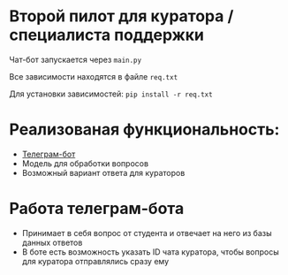 # Второй пилот для куратора / специалиста поддержки
Чат-бот запускается через `main.py`

Все зависимости находятся в файле `req.txt`

Для установки зависимостей:
`pip install -r req.txt`

# Реализованая функциональность:

- [Телеграм-бот](https://t.me/cfo_gek_sup_bot)
- Модель для обработки вопросов
- Возможный вариант ответа для кураторов
  
# Работа телеграм-бота
- Принимает в себя вопрос от студента и отвечает на него из базы данных ответов
-  В боте есть возможность указать ID чата куратора, чтобы вопросы для куратора отправлялись сразу ему
